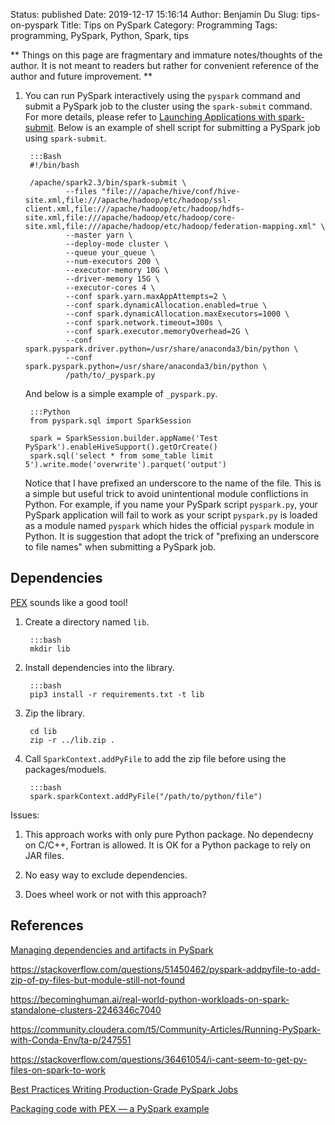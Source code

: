 Status: published
Date: 2019-12-17 15:16:14
Author: Benjamin Du
Slug: tips-on-pyspark
Title: Tips on PySpark
Category: Programming
Tags: programming, PySpark, Python, Spark, tips

**
Things on this page are fragmentary and immature notes/thoughts of the author.
It is not meant to readers but rather for convenient reference of the author and future improvement.
**

1. You can run PySpark interactively using the `pyspark` command
  and submit a PySpark job to the cluster using the `spark-submit` command.
	For more details, 
	please refer to
	[Launching Applications with spark-submit](https://spark.apache.org/docs/latest/submitting-applications.html#launching-applications-with-spark-submit).
    Below is an example of shell script for submitting a PySpark job using `spark-submit`.

        :::Bash
        #!/bin/bash

        /apache/spark2.3/bin/spark-submit \
                --files "file:///apache/hive/conf/hive-site.xml,file:///apache/hadoop/etc/hadoop/ssl-client.xml,file:///apache/hadoop/etc/hadoop/hdfs-site.xml,file:///apache/hadoop/etc/hadoop/core-site.xml,file:///apache/hadoop/etc/hadoop/federation-mapping.xml" \
                --master yarn \
                --deploy-mode cluster \
                --queue your_queue \
                --num-executors 200 \
                --executor-memory 10G \
                --driver-memory 15G \
                --executor-cores 4 \
                --conf spark.yarn.maxAppAttempts=2 \
                --conf spark.dynamicAllocation.enabled=true \
                --conf spark.dynamicAllocation.maxExecutors=1000 \
                --conf spark.network.timeout=300s \
                --conf spark.executor.memoryOverhead=2G \
                --conf spark.pyspark.driver.python=/usr/share/anaconda3/bin/python \
                --conf spark.pyspark.python=/usr/share/anaconda3/bin/python \
                /path/to/_pyspark.py

    And below is a simple example of `_pyspark.py`.

        :::Python
        from pyspark.sql import SparkSession

        spark = SparkSession.builder.appName('Test PySpark').enableHiveSupport().getOrCreate()
        spark.sql('select * from some_table limit 5').write.mode('overwrite').parquet('output')

    Notice that I have prefixed an underscore to the name of the file.
    This is a simple but useful trick to avoid unintentional module conflictions in Python. 
    For example, 
    if you name your PySpark script `pyspark.py`,
    your PySpark application will fail to work 
    as your script `pyspark.py` is loaded as a module named `pyspark` 
    which hides the official `pyspark` module in Python.
    It is suggestion that adopt the trick of "prefixing an underscore to file names"
    when submitting a PySpark job.

## Dependencies

[PEX](https://github.com/pantsbuild/pex)
sounds like a good tool!

1. Create a directory named `lib`.

        :::bash
        mkdir lib

2. Install dependencies into the library.

        :::bash
        pip3 install -r requirements.txt -t lib

3. Zip the library.

        cd lib
        zip -r ../lib.zip .
4. Call `SparkContext.addPyFile` to add the zip file before using the packages/moduels.

        :::bash
        spark.sparkContext.addPyFile("/path/to/python/file")

Issues:

1. This approach works with only pure Python package.
    No dependecny on C/C++, Fortran is allowed.
    It is OK for a Python package to rely on JAR files.

2. No easy way to exclude dependencies.

3. Does wheel work or not with this approach?

## References

[Managing dependencies and artifacts in PySpark](https://bytes.grubhub.com/managing-dependencies-and-artifacts-in-pyspark-7641aa89ddb7)

https://stackoverflow.com/questions/51450462/pyspark-addpyfile-to-add-zip-of-py-files-but-module-still-not-found

https://becominghuman.ai/real-world-python-workloads-on-spark-standalone-clusters-2246346c7040

https://community.cloudera.com/t5/Community-Articles/Running-PySpark-with-Conda-Env/ta-p/247551

https://stackoverflow.com/questions/36461054/i-cant-seem-to-get-py-files-on-spark-to-work

[Best Practices Writing Production-Grade PySpark Jobs](https://developerzen.com/best-practices-writing-production-grade-pyspark-jobs-cb688ac4d20f)

[Packaging code with PEX — a PySpark example](https://medium.com/criteo-labs/packaging-code-with-pex-a-pyspark-example-9057f9f144f3)

